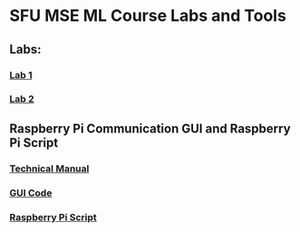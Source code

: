 # SFU MSE ML Course Labs and Tools

## Labs:

### [Lab 1](LAB_1)
### [Lab 2](LAB_2)

## Raspberry Pi Communication GUI and Raspberry Pi Script

### [Technical Manual](Ui_project/manual.md)
### [GUI Code](Ui_project)
### [Raspberry Pi Script](RPi_Script)

